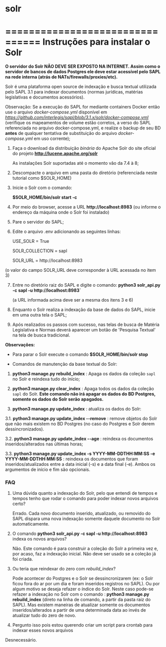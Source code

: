 # solr

================================
Instruções para instalar o Solr
================================

**O servidor do Solr NÃO DEVE SER EXPOSTO NA INTERNET. Assim como o servidor de bancos de dados Postgres ele deve estar acessível pelo SAPL na rede interna (atrás de NATs/firewalls/proxies/etc).**

Solr é uma plataforma open source de indexação e busca textual utilizada pelo SAPL 3.1 para indexar documentos (normas jurídicas, matérias legislativas e documentos acessórios). 

Observação: Se a execução do SAPL for mediante containers Docker então use o arquivo *docker-compose.yml* disponível em
*https://github.com/interlegis/sapl/blob/3.1.x/solr/docker-compose.yml* (verifique os mapeamentos de volume estão corretos, a verso do SAPL referenciada no arquivo docker-compose.yml, e realize o backup de seu BD **antes** de qualquer tentativa de substituição do arquivo *docker-compose.yml* em uso corrente);

1) Faça o download da distribuição *binária* do Apache Solr do site oficial do projeto **http://lucene.apache.org/solr**


   As instalações Solr suportadas até o momento vão da 7.4 à 8;


2) Descompacte o arquivo em uma pasta do diretório (referenciada neste tutorial como $SOLR_HOME)


3) Inicie o Solr com o comando:

    **$SOLR_HOME/bin/solr start -c** 
    

4) Por meio do browser, acesse a URL **http://localhost:8983** (ou informe o endereço da máquina onde o Solr foi instalado)

5) Pare o servidor do SAPL;

6) Edite o arquivo .env adicionando as seguintes linhas:

    USE_SOLR = True


    SOLR_COLLECTION = sapl


    SOLR_URL = http://localhost:8983


 (o valor do campo SOLR_URL deve corresponder à URL acessada no item 3)

7) Entre no diretório raiz do SAPL e digite o comando: **python3 solr_api.py -c sapl -u http://localhost:8983`**

    (a URL informada acima deve ser a mesma dos itens 3 e 6)

8) Enquanto o Solr realiza a indexação da base de dados do SAPL, inicie em uma outra tela o SAPL;

9) Após realizados os passos com sucesso, nas telas de busca de Matéria Legislativa e Normas deverá aparecer um botão
de 'Pesquisa Textual' na tela de busca tradicional.

**Observações:**

* Para parar o Solr execute o comando **$SOLR_HOME/bin/solr stop**


* Comandos de manutenção da base textual do Solr:

1. **python3 manage.py rebuild_index** : Apaga os dados da coleção `sapl` no Solr e reindexa tudo do início;

2. **python3 manage.py clear_index** : Apaga todos os dados da coleção `sapl` do Solr. **Este comando não irá apagar os dados do BD Postgres, somente os dados do Solr serão apagados.**

3. **python3 manage.py update_index** : atualiza os dados do Solr:

3.1. **python3 manage.py update_index --remove** : remove objetos do Solr que não mais existem no BD Postgres (no caso do Postgres e Solr derem dessincronizados).

3.2. **python3 manage.py update_index --age <N>** : reindexa os documentos inseridos/alterados nas últimas <N> horas;

3.3. **python3 manage.py update_index -s YYYY-MM-DDTHH:MM:SS -e YYYY-MM-DDTHH:MM:SS** : reindexa os documentos que foram inseridos/atualizados entre a data inicial (-s) e a data final (-e). Ambos os argumentos de início e fim são opcionais.


### FAQ 

1. Uma dúvida quanto a indexação do Solr, pelo que entendi de tempos e tempos tenho que rodar o comando para poder indexar novos arquivos certo?

   Errado. Cada novo documento inserido, atualizado, ou removido do SAPL dispara uma nova indexação somente daquele documento no Solr automaticamente.

2. O comando **python3 solr_api.py -c sapl -u http://localhost:8983** indexa os novos arquivos?

   Não. Este comando é para construir a coleção do Solr a primeira vez e, por acaso, faz a indexação inicial. Não deve ser usado se a coleção já foi criada.

3. Ou teria que reindexar do zero com *rebuild_index*?

   Pode acontecer do Postgres e o Solr se dessincronizarem (ex: o Solr ficou fora do ar por um dia e foram inseridos registros no SAPL). Ou por algum motivo se deseja refazer o índice do Solr. Neste caso pode-se refazer a indexação no Solr com o comando : **python3 manage.py rebuild_index** (direto na linha de comando, a partir da pasta raiz do SAPL). Mas existem maneiras de atualizar somente os documentos inseridos/alterados a partir de uma determinada data ao invés de atualizar tudo do zero de novo.

4. Pergunto isso pois estou querendo criar um script para crontab para indexar esses novos arquivos

Desnecessário.
